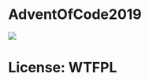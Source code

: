 # AdventOfCode2019
![](https://github.com/actions/AdventOfCode2019/workflows/Unit%20Tests/badge.svg)

# License: WTFPL


